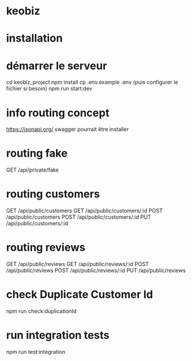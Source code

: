 # keobiz
# installation

# démarrer le serveur
cd keobiz_project
npm install
cp .env.example .env (puis configurer le fichier si besoin)
npm run start:dev


# info routing concept
https://jsonapi.org/
swagger pourrait être installer

# routing fake
GET /api/private/fake

# routing customers
GET /api/public/customers
GET /api/public/customers/:id
POST /api/public/customers
POST /api/public/customers/:id
PUT  /api/public/customers/:id

# routing reviews
GET /api/public/reviews
GET /api/public/reviews/:id
POST /api/public/reviews
POST /api/public/reviews/:id
PUT  /api/public/reviews

# check Duplicate Customer Id
npm run check:duplicationId

# run integration tests
npm run test:integration